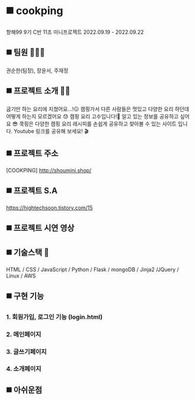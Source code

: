 # ◼️ cookping 
항해99 9기 C반 11조 미니프로젝트
2022.09.19 - 2022.09.22 

## ◼️ 팀원 👨‍👧‍👦
권순한(팀장), 장윤서, 주재정

## ◼️ 프로젝트 소개 👩‍🏫
굽기만 하는 요리에 지쳤어요...!😖 
캠핑가서 다른 사람들은 멋있고 다양한 요리 하던데 어떻게 하는지 모르겠어요 😓
캠핑 요리 고수입니다!🧐 알고 있는 정보를 공유하고 싶어요 😎
쿡핑은 다양한 캠핑 요리 레시피를 손쉽게 공유하고 찾아볼 수 있는 사이트 입니다.
Youtube 링크를 공유해 보세요! 🎬

## ◼️ 프로젝트 주소
[COOKPING] http://shoumini.shop/

## ◼️ 프로젝트 S.A 
https://hightechsoon.tistory.com/15

## ◼️ 프로젝트 시연 영상



## ◼️ 기술스택 🔨
HTML / CSS / JavaScript / Python / Flask / mongoDB / Jinja2 /JQuery / Linux / AWS 

## ◼️ 구현 기능
### 1. 회원가입, 로그인 기능 (login.html)
### 2. 메인페이지
### 3. 글쓰기페이지
### 4. 소개페이지

## ◼️ 아쉬운점
